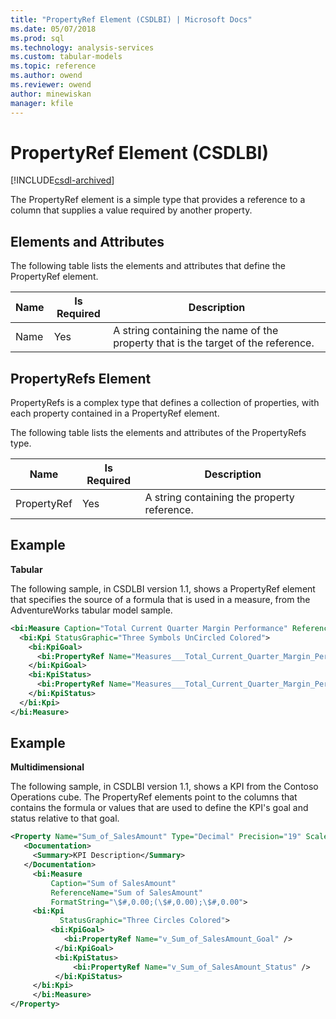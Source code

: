 ```yaml
---
title: "PropertyRef Element (CSDLBI) | Microsoft Docs"
ms.date: 05/07/2018
ms.prod: sql
ms.technology: analysis-services
ms.custom: tabular-models
ms.topic: reference
ms.author: owend
ms.reviewer: owend
author: minewiskan
manager: kfile
---
```

# PropertyRef Element (CSDLBI)

[!INCLUDE[csdl-archived](../includes/csdl-archived.md)]

  The PropertyRef element is a simple type that provides a reference to a column that supplies a value required by another property.  
  
## Elements and Attributes  
 The following table lists the elements and attributes that define the PropertyRef element.  
  
|Name|Is Required|Description|  
|----------|-----------------|-----------------|  
|Name|Yes|A string containing the name of the property that is the target of the reference.|  
  
## PropertyRefs Element  
 PropertyRefs is a complex type that defines a collection of properties, with each property contained in a PropertyRef element.  
  
 The following table lists the elements and attributes of the PropertyRefs type.  
  
|Name|Is Required|Description|  
|----------|-----------------|-----------------|  
|PropertyRef|Yes|A string containing the property reference.|  
  
## Example  
 **Tabular**  
  
 The following sample, in CSDLBI version 1.1, shows a PropertyRef element that specifies the source of a formula that is used in a measure, from the AdventureWorks tabular model sample.  
  
```xml   
<bi:Measure Caption="Total Current Quarter Margin Performance" ReferenceName="Total Current Quarter Margin Performance" Width="0" IsSimpleMeasure="false">  
  <bi:Kpi StatusGraphic="Three Symbols UnCircled Colored">  
    <bi:KpiGoal>  
      <bi:PropertyRef Name="Measures___Total_Current_Quarter_Margin_Performance_Goal_" />  
    </bi:KpiGoal>  
    <bi:KpiStatus>  
      <bi:PropertyRef Name="Measures___Total_Current_Quarter_Margin_Performance_Status_" />  
    </bi:KpiStatus>  
  </bi:Kpi>  
</bi:Measure>  
```  
  
## Example  
 **Multidimensional**  
  
 The following sample, in CSDLBI version 1.1, shows a KPI from the Contoso Operations cube. The PropertyRef elements point to the columns that contains the formula or values that are used to define the KPI's goal and status relative to that goal.  
  
```xml   
<Property Name="Sum_of_SalesAmount" Type="Decimal" Precision="19" Scale="4">  
   <Documentation>  
     <Summary>KPI Description</Summary>  
   </Documentation>  
     <bi:Measure   
         Caption="Sum of SalesAmount"   
         ReferenceName="Sum of SalesAmount"   
         FormatString="\$#,0.00;(\$#,0.00);\$#,0.00">  
     <bi:Kpi   
           StatusGraphic="Three Circles Colored">  
         <bi:KpiGoal>  
            <bi:PropertyRef Name="v_Sum_of_SalesAmount_Goal" />  
          </bi:KpiGoal>  
          <bi:KpiStatus>  
              <bi:PropertyRef Name="v_Sum_of_SalesAmount_Status" />  
          </bi:KpiStatus>  
     </bi:Kpi>  
     </bi:Measure>  
</Property>  
```  